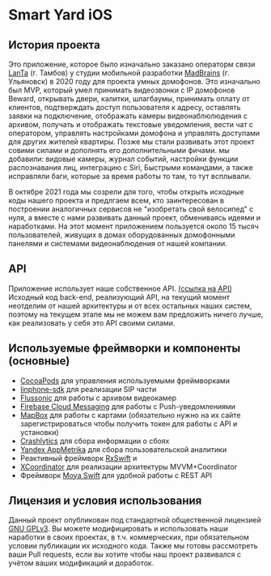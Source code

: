 # Smart Yard  iOS

## История проекта
Это приложение, которое было изначально заказано операторм связи [LanTa](https://www.lanta-net.ru) (г. Тамбов) у студии мобильной разработки [MadBrains](https://madbrains.ru/) (г. Ульяновск) в 2020 году для проекта умных домофонов. Это изначально был MVP, который умел принимать видеозвонки с IP домофонов Beward, открывать двери, калитки, шлагбаумы, принимать оплату от клиентов, подтверждать доступ пользователя к адресу, оставлять заявки на подключение, отображать камеры видеонаблюлюдения с архивом, получать и отображать текстовые уведомления, вести чат с оператором, управлять настройками домофона и управлять доступами для других жителей квартиры.
Позже мы стали развивать этот проект совими силами и дополнять его дополнительными фичами. мы добавили: видовые камеры, журнал событий, настройки функции распознавания лиц, интеграцию с Siri, Быстрыми командами, а также исправляли баги, которые за время работы то там, то тут всплывали.

В октябре 2021 года мы созрели для того, чтобы открыть исходные коды нашего проекта и предлгаем всем, кто заинтересован в построении аналогичных сервисов не "изобретать свой велосипед" с нуля, а вместе с нами развивать данный проект, обмениваясь идеями и наработками. На этот момент приложением пользуется около 15 тысяч пользователей, живущих в домах оборудованных домофонными панелями и системами видеонаблюдения от нашей компании.

## API
Приложение использует наше собственное API. [(ссылка на API)](https://rosteleset.github.io/ApplicationAPI/)
Исходный код back-end, реализующий API, на текущий момент неотделим от нашей архитектуры и от всех остальных наших систем, поэтому на текущем этапе мы не можем вам предложить ничего лучше, как реализовать у себя это API своими силами.

## Используемые фреймворки и компоненты (основные)
* [CocoaPods](https://cocoapods.org/) для управления используемыми фреймворками
* [linphone-sdk](https://github.com/BelledonneCommunications/linphone-iphone) для реализации SIP части
* [Flussonic](https://flussonic.ru/) для работы с архивом видеокамер 
* [Firebase Cloud Messaging](https://firebase.google.com/docs/cloud-messaging) для работы с Push-уведомлениями
* [MapBox](https://www.mapbox.com/) для работы с картами (обязательно нужно на их сайте зарегистрироваться чтобы получить токен для работы с API и установки)
* [Crashlytics](https://firebase.google.com/docs/crashlytics) для сбора информации о сбоях 
* [Yandex AppMetrika](https://appmetrica.yandex.ru/) для сбора пользовательской аналитики
* Реактивный фреймворк [RxSwift](https://github.com/ReactiveX/RxSwift) и
* [XCoordinator](https://github.com/quickbirdstudios/XCoordinator) для реализации архитектуры MVVM+Coordinator
* Фреймворк [Moya Swift](https://github.com/Moya/Moya) для удобной работы с REST API

## Лицензия и условия использования
Данный проект опубликован под стандартной общественной лицензией [GNU GPLv3](https://www.gnu.org/licenses/gpl-3.0.html).
Вы можете модифицировать и использовать наши наработки в своих проектах, в т.ч. коммерческих, при обязательном условии публикации их исходного кода.
Также мы готовы рассмотреть ваши Pull requests, если вы хотите чтобы наш проект развивался с учётом ваших модификаций и доработок.
